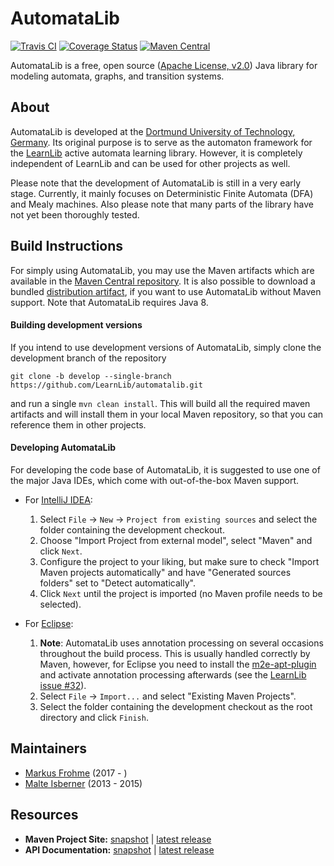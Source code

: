# AutomataLib

[![Travis CI](https://travis-ci.org/LearnLib/automatalib.svg?branch=develop)](https://travis-ci.org/LearnLib/automatalib)
[![Coverage Status](https://coveralls.io/repos/github/LearnLib/automatalib/badge.svg?branch=develop)](https://coveralls.io/github/LearnLib/automatalib?branch=develop)
[![Maven Central](https://maven-badges.herokuapp.com/maven-central/net.automatalib/automata-parent/badge.svg)](https://maven-badges.herokuapp.com/maven-central/net.automatalib/automata-parent)

AutomataLib is a free, open source ([Apache License, v2.0][1]) Java library for modeling automata, graphs, and transition systems.


## About

AutomataLib is developed at the [Dortmund University of Technology, Germany][2].
Its original purpose is to serve as the automaton framework for the [LearnLib][3] active automata learning library.
However, it is completely independent of LearnLib and can be used for other projects as well.

Please note that the development of AutomataLib is still in a very early stage.
Currently, it mainly focuses on Deterministic Finite Automata (DFA) and Mealy machines.
Also please note that many parts of the library have not yet been thoroughly tested.

## Build Instructions

For simply using AutomataLib, you may use the Maven artifacts which are available in the [Maven Central repository][maven-central].
It is also possible to download a bundled [distribution artifact][maven-central-distr], if you want to use AutomataLib without Maven support. Note that AutomataLib requires Java 8.

#### Building development versions

If you intend to use development versions of AutomataLib, simply clone the development branch of the repository

```
git clone -b develop --single-branch https://github.com/LearnLib/automatalib.git
```

and run a single `mvn clean install`.
This will build all the required maven artifacts and will install them in your local Maven repository, so that you can reference them in other projects.

#### Developing AutomataLib

For developing the code base of AutomataLib, it is suggested to use one of the major Java IDEs, which come with out-of-the-box Maven support.

* For [IntelliJ IDEA][intellij]:
  1. Select `File` -> `New` -> `Project from existing sources` and select the folder containing the development checkout.
  1. Choose "Import Project from external model", select "Maven" and click `Next`.
  1. Configure the project to your liking, but make sure to check "Import Maven projects automatically" and have "Generated sources folders" set to "Detect automatically".
  1. Click `Next` until the project is imported (no Maven profile needs to be selected).

* For [Eclipse][eclipse]:
  1. **Note**: AutomataLib uses annotation processing on several occasions throughout the build process.
  This is usually handled correctly by Maven, however, for Eclipse you need to install the [m2e-apt-plugin](https://marketplace.eclipse.org/content/m2e-apt) and activate annotation processing afterwards (see the [LearnLib issue #32](https://github.com/LearnLib/learnlib/issues/32)).
  1. Select `File` -> `Import...` and select "Existing Maven Projects".
  1. Select the folder containing the development checkout as the root directory and click `Finish`.


## Maintainers

* [Markus Frohme][5] (2017 - )
* [Malte Isberner][4] (2013 - 2015)


## Resources

* **Maven Project Site:** [snapshot](http://learnlib.github.io/automatalib/maven-site/latest-snapshot/) | [latest release](http://learnlib.github.io/automatalib/maven-site/latest-release/)
* **API Documentation:** [snapshot](http://learnlib.github.io/automatalib/maven-site/latest-snapshot/apidocs/) | [latest release](http://learnlib.github.io/automatalib/maven-site/latest-release/apidocs/)

[1]: http://www.apache.org/licenses/LICENSE-2.0
[2]: http://www.cs.tu-dortmund.de
[3]: http://www.learnlib.de
[4]: https://github.com/misberner
[5]: https://github.com/mtf90

[maven-central]: http://search.maven.org/#search%7Cga%7C1%7Cg%3A%22net.automatalib%22
[maven-central-distr]: http://search.maven.org/#search%7Cga%7C1%7Cg%3A%22net.automatalib.distribution%22
[intellij]: https://www.jetbrains.com/idea/
[eclipse]: https://www.eclipse.org/
